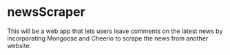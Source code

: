 # newsScraper
This will be a web app that lets users leave comments on the latest news by incorporating Mongoose and Cheerio to scrape the news from another website.
